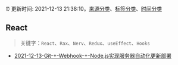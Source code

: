:alarm_clock: 更新时间: 2021-12-13 21:38:10。[来源分类](../README.md)、[标签分类](../TAGS.md)、[时间分类](../TIMELINE.md)

## React


> 关键字：`React`、`Rax`、`Nerv`、`Redux`、`useEffect`、`Hooks`



- [2021-12-13-Git-+-Webhook-+-Node.js实现服务器自动化更新部署](https://toutiao.io/k/t3dx1h2) 